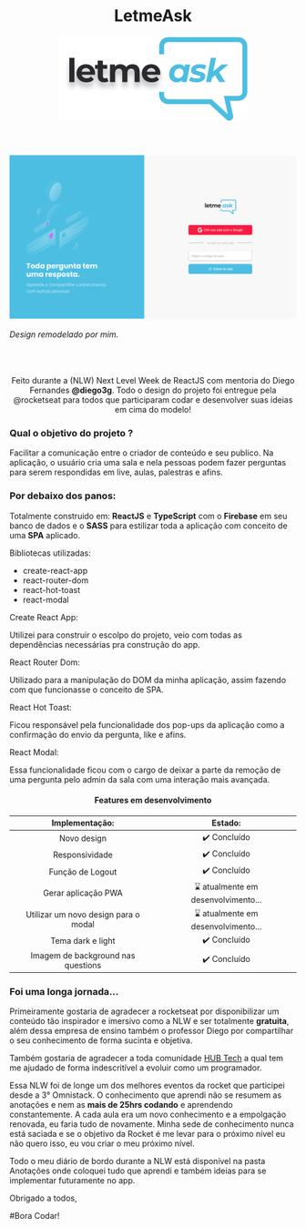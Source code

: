 <header>
<h1 align="center">LetmeAsk</h1>
<p align="center">
<img src="/letmeask/src/assets/images/logo.svg">
</p>
</header>

  <p align="center">
  <img src="/letmeask/src/assets/git-images/home-app.png" align="center">
  </p>
  
  ###### Design remodelado por mim.
  <br>

 <p align="center">
Feito durante a (NLW) Next Level Week de ReactJS com mentoria do Diego Fernandes <strong>@diego3g</strong>.
Todo o design do projeto foi entregue pela @rocketseat para todos que participaram codar e desenvolver suas ideias em cima do modelo!
</p>

<h3> Qual o objetivo do projeto ? </h3>
<p>
Facilitar a comunicação entre o criador de conteúdo e seu publico. 
Na aplicação, o usuário cria uma sala e nela pessoas podem fazer perguntas para serem respondidas em live, aulas, palestras e afins.
</p>

### Por debaixo dos panos:

<p>
Totalmente construido em: <strong>ReactJS</strong> e <strong>TypeScript</strong> com o <strong>Firebase</strong> em seu banco de dados e o <strong>SASS</strong> para estilizar toda a aplicação com conceito de uma <strong>SPA</strong> aplicado.

Bibliotecas utilizadas:

<ul>
    <li>create-react-app</li>
    <li>react-router-dom</li>
    <li>react-hot-toast</li>
    <li>react-modal</li>
</ul>
</p>

<p> 
Create React App:

 Utilizei para construir o escolpo do projeto, veio com todas as dependências necessárias pra construção do app.

React Router Dom:

Utilizado para a manipulação do DOM da minha aplicação, assim fazendo com que funcionasse o conceito de SPA.

React Hot Toast:

Ficou responsável pela funcionalidade dos pop-ups da aplicação como a confirmação do envio da pergunta, like e afins.

React Modal:

Essa funcionalidade ficou com o cargo de deixar a parte da remoção de uma pergunta pelo admin da sala com uma interação mais avançada.

</p>

<h4 align="center">Features em desenvolvimento</h4>

|            Implementação:            |               Estado:               |
| :----------------------------------: | :---------------------------------: |
|             Novo design              |            ✔️ Concluído             |
|            Responsividade            | ✔️ Concluído  |
|           Função de Logout           |            ✔️ Concluído             |
|         Gerar aplicação PWA          | ⌛ atualmente em desenvolvimento... |
| Utilizar um novo design para o modal | ⌛ atualmente em desenvolvimento... |
|          Tema dark e light           |     ✔️ Concluído       |
|  Imagem de background nas questions  |            ✔️ Concluído             |

### Foi uma longa jornada...

<p>
Primeiramente gostaria de agradecer a rocketseat por disponibilizar um conteúdo tão inspirador e imersivo como a NLW e ser totalmente <strong>gratuita</strong>, além dessa empresa de ensino também o professor Diego por compartilhar o seu conhecimento de forma sucinta e objetiva.

Também gostaria de agradecer a toda comunidade [HUB Tech](https://ahub.tech/discord) a qual tem me ajudado de forma indescritível a evoluir como um programador.

Essa NLW foi de longe um dos melhores eventos da rocket que participei desde a 3° Omnistack. O conhecimento que aprendi não se resumem as anotações e nem as <strong>mais de 25hrs codando</strong> e aprendendo constantemente. A cada aula era um novo conhecimento e a empolgação renovada, eu faria tudo de novamente. Minha sede de conhecimento nunca está saciada e se o objetivo da Rocket é me levar para o próximo nível eu não quero isso, eu vou criar o meu próximo nível.

Todo o meu diário de bordo durante a NLW está disponível na pasta Anotações onde coloquei tudo que aprendi e também ideias para se implementar futuramente no app.

Obrigado a todos,

#Bora Codar!

</p>

<!--

“We keep moving forward, opening up new doors and
  doing new things, because we’re curious ...
    and curiosity keeps leading us down new paths.”

                  -Walt Disney

-->
